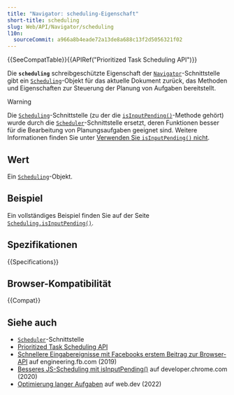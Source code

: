 ```yaml
---
title: "Navigator: scheduling-Eigenschaft"
short-title: scheduling
slug: Web/API/Navigator/scheduling
l10n:
  sourceCommit: a966a8b4eade72a13de8a688c13f2d5056321f02
---
```


{{SeeCompatTable}}{{APIRef("Prioritized Task Scheduling API")}}

Die **`scheduling`** schreibgeschützte Eigenschaft der [`Navigator`](/de/docs/Web/API/Navigator)-Schnittstelle gibt ein [`Scheduling`](/de/docs/Web/API/Scheduling)-Objekt für das aktuelle Dokument zurück, das Methoden und Eigenschaften zur Steuerung der Planung von Aufgaben bereitstellt.

> [!WARNING]
> Die [`Scheduling`](/de/docs/Web/API/Scheduling)-Schnittstelle (zu der die [`isInputPending()`](/de/docs/Web/API/Scheduling/isInputPending)-Methode gehört) wurde durch die [`Scheduler`](/de/docs/Web/API/Scheduler)-Schnittstelle ersetzt, deren Funktionen besser für die Bearbeitung von Planungsaufgaben geeignet sind. Weitere Informationen finden Sie unter [Verwenden Sie `isInputPending()` nicht](https://web.dev/articles/optimize-long-tasks#isinputpending).

## Wert

Ein [`Scheduling`](/de/docs/Web/API/Scheduling)-Objekt.

## Beispiel

Ein vollständiges Beispiel finden Sie auf der Seite [`Scheduling.isInputPending()`](/de/docs/Web/API/Scheduling/isInputPending).

## Spezifikationen

{{Specifications}}

## Browser-Kompatibilität

{{Compat}}

## Siehe auch

- [`Scheduler`](/de/docs/Web/API/Scheduler)-Schnittstelle
- [Prioritized Task Scheduling API](/de/docs/Web/API/Prioritized_Task_Scheduling_API)
- [Schnellere Eingabereignisse mit Facebooks erstem Beitrag zur Browser-API](https://engineering.fb.com/2019/04/22/developer-tools/isinputpending-api/) auf engineering.fb.com (2019)
- [Besseres JS-Scheduling mit isInputPending()](https://developer.chrome.com/docs/capabilities/web-apis/isinputpending) auf developer.chrome.com (2020)
- [Optimierung langer Aufgaben](https://web.dev/articles/optimize-long-tasks) auf web.dev (2022)
